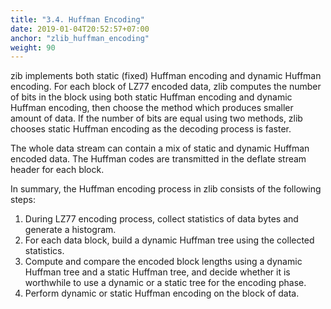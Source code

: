 ```yaml
---
title: "3.4. Huffman Encoding"
date: 2019-01-04T20:52:57+07:00
anchor: "zlib_huffman_encoding"
weight: 90
---
```


zib implements both <bold>static (fixed) Huffman encoding</bold> and <bold>dynamic Huffman encoding</bold>. For each block of LZ77 encoded data, zlib computes the number of bits in the block using both static Huffman encoding and dynamic Huffman encoding, then <bold>choose the method</bold> which produces <bold>smaller amount</bold> of data. If the number of bits are equal using two methods, zlib chooses static Huffman encoding as the decoding process is faster. 

The whole data stream can contain a mix of static and dynamic Huffman encoded data. The Huffman codes are transmitted in the deflate stream header for each block.

In summary, the Huffman encoding process in zlib consists of the following steps:

1. During LZ77 encoding process, collect <bold>statistics of data bytes</bold> and generate a histogram.
2. For each data block, build a <bold>dynamic Huffman tree</bold> using the collected statistics.
3. Compute and compare the encoded block lengths using a dynamic Huffman tree and a static Huffman tree, and decide whether it is worthwhile to use <bold>a dynamic or a static tree</bold> for the encoding phase.
4. Perform dynamic or static Huffman encoding on the block of data.
